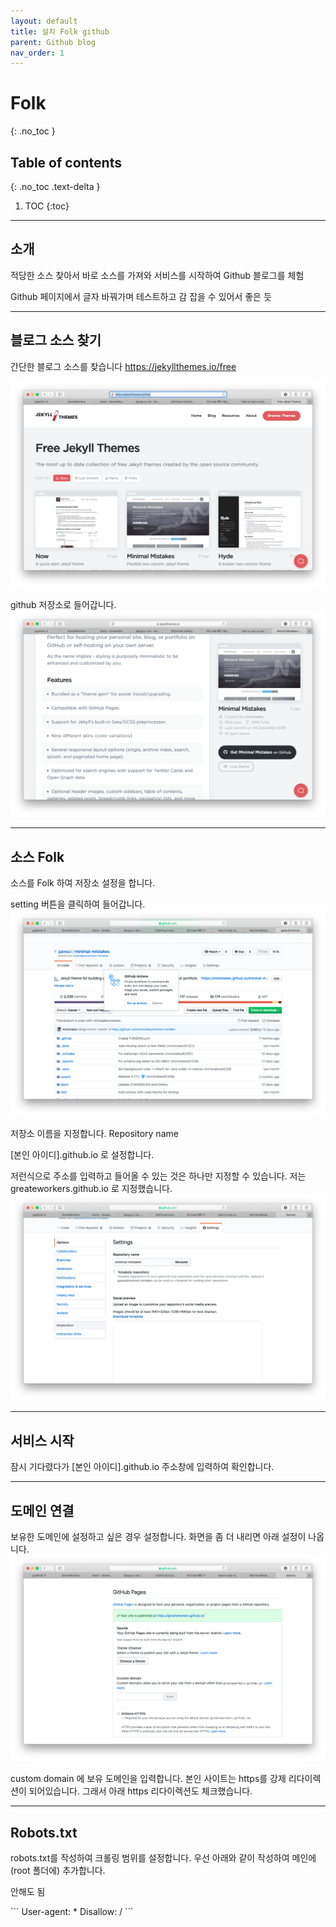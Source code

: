 ```yaml
---
layout: default
title: 설치 Folk github
parent: Github blog
nav_order: 1
---
```


# Folk 
{: .no_toc }

## Table of contents
{: .no_toc .text-delta }

1. TOC
{:toc}

---

## 소개

적당한 소스 찾아서 바로 소스를 가져와 서비스를 시작하여 Github 블로그를 체험

Github 페이지에서 글자 바꿔가며 테스트하고 감 잡을 수 있어서 좋은 듯

---
## 블로그 소스 찾기

간단한 블로그 소스를 찾습니다
https://jekyllthemes.io/free

![image](/assets/images/11.02.06.png)

github 저장소로 들어갑니다.
![image](/assets/images/11.05.28.png)

---

## 소스 Folk

소스를 Folk 하여 저장소 설정을 합니다.

setting 버튼을 클릭하여 들어갑니다.
![image](/assets/images/11.08.29.png)

저장소 이름을 지정합니다. 
Repository name

[본인 아이디].github.io 로 설정합니다.

저런식으로 주소를 입력하고 들어올 수 있는 것은 하나만 지정할 수 있습니다.
저는 greateworkers.github.io 로 지정했습니다.
![image](/assets/images/11.11.10.png)

---

## 서비스 시작

잠시 기다렸다가 [본인 아이디].github.io 주소창에 입력하여 확인합니다.



---

## 도메인 연결

보유한 도메인에 설정하고 싶은 경우 설정합니다.
화면을 좀 더 내리면 아래 설정이 나옵니다.
![image](/assets/images/11.14.49.png)

custom domain 에 보유 도메인을 입력합니다.
본인 사이트는 https를 강제 리다이렉션이 되어있습니다. 그래서 아래 https 리다이렉션도 체크했습니다.


---

## Robots.txt


<div class="code-example" markdown="1">
robots.txt를 작성하여 크롤링 범위를 설정합니다.
우선 아래와 같이 작성하여 메인에(root 폴더에) 추가합니다.

안해도 됨
</div>
```
User-agent: *
Disallow: /
```
